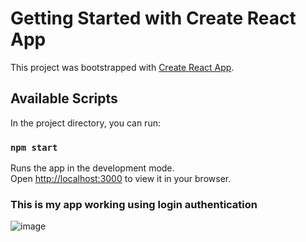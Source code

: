 # Getting Started with Create React App

This project was bootstrapped with [Create React App](https://github.com/facebook/create-react-app).

## Available Scripts

In the project directory, you can run:

### `npm start`

Runs the app in the development mode.\
Open [http://localhost:3000](http://localhost:3000) to view it in your browser.

### This is my app working using login authentication

![image](https://github.com/mhimavarsha/my-app/assets/70103173/844e858e-89aa-4534-a669-2fd081d005e7)


